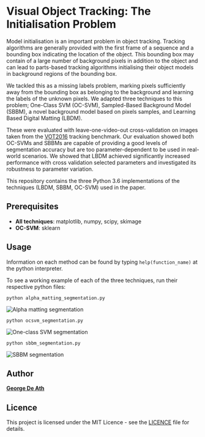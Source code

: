 # Visual Object Tracking: The Initialisation Problem
Model initialisation is an important problem in object tracking. Tracking
algorithms are generally provided with the first frame of a sequence and a
bounding box indicating the location of the object. This bounding box may
contain of a large number of background pixels in addition to the object and
can lead to parts-based tracking algorithms initialising their object models
in background regions of the bounding box.

We tackled this as a missing labels problem, marking pixels sufficiently away
from the bounding box as belonging to the background and learning the labels
of the unknown pixels. We adapted three techniques to this problem; One-Class
SVM (OC-SVM), Sampled-Based Background Model (SBBM), a novel background model
based on pixels samples, and Learning Based Digital Matting (LBDM).

These were evaluated with leave-one-video-out cross-validation on images taken
from the [VOT2016](http://www.votchallenge.net/vot2016/) tracking benchmark.
Our evaluation showed both OC-SVMs and SBBMs are capable of providing a good
levels of segmentation accuracy but are too parameter-dependent to be used in
real-world scenarios. We showed that LBDM achieved significantly increased
performance with cross validation selected parameters and investigated its
robustness to parameter variation.

This repository contains the three Python 3.6 implementations of the techniques
(LBDM, SBBM, OC-SVM) used in the paper.

## Prerequisites
+ **All techniques**: matplotlib, numpy, scipy, skimage
+ **OC-SVM**: sklearn

## Usage
Information on each method can be found by typing ```help(function_name)```
at the python interpreter.

To see a working example of each of the three techniques, run their respective
python files:

```
python alpha_matting_segmentation.py
```

![Alpha matting segmentation](https://i.imgur.com/Lbw4iWe.png)

```
python ocsvm_segmentation.py
```

![One-class SVM segmentation](https://i.imgur.com/B2FYebC.png)

```
python sbbm_segmentation.py
```

![SBBM segmentation](https://i.imgur.com/JQdNH7R.png)

## Author
**[George De Ath](https://www.linkedin.com/in/georgedeath/)**

## Licence
This project is licensed under the MIT Licence - see the [LICENCE](LICENSE)
file for details.
